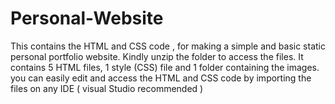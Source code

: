 # Personal-Website
This contains the HTML and CSS code , for making a simple and basic static personal portfolio website.
Kindly unzip the folder to access the files.
It contains 5 HTML files, 1 style (CSS) file and 1 folder containing the images.
you can easily edit and access the HTML and CSS code by importing the files on any IDE ( visual Studio recommended ) 
